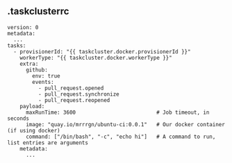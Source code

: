 ## .taskclusterrc

    version: 0
    metadata:
      ...
    tasks:
      - provisionerId: "{{ taskcluster.docker.provisionerId }}"
        workerType: "{{ taskcluster.docker.workerType }}"
        extra:
          github:
            env: true
            events:
              - pull_request.opened
              - pull_request.synchronize
              - pull_request.reopened
        payload:
          maxRunTime: 3600                          # Job timeout, in seconds
          image: "quay.io/mrrrgn/ubuntu-ci:0.0.1"   # Our docker container (if using docker)
          command: ["/bin/bash", "-c", "echo hi"]   # A command to run, list entries are arguments
        metadata:
          ...
